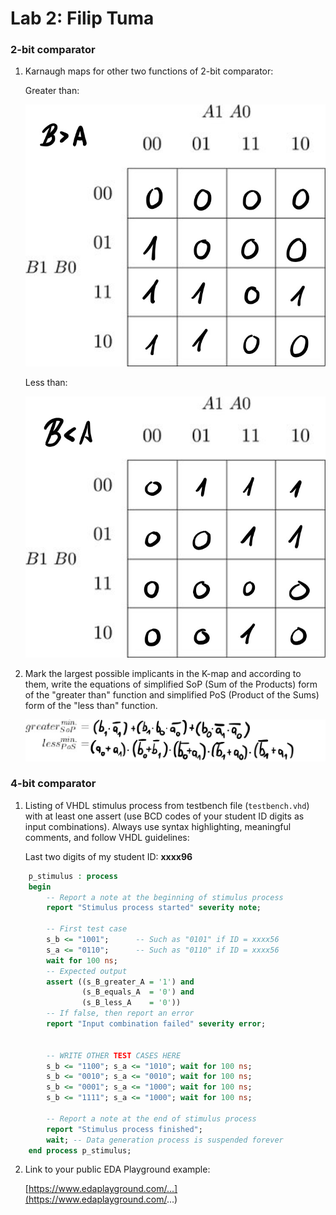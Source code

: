 # Lab 2: Filip Tuma

### 2-bit comparator

1. Karnaugh maps for other two functions of 2-bit comparator:

   Greater than:

   ![K-maps](https://github.com/FilipTuma2001/digital-electronics-1/blob/main/02-logic/kmap_B_A-1.jpg)

   Less than:

   ![K-maps](https://github.com/FilipTuma2001/digital-electronics-1/blob/main/02-logic/kmap_B_A-2.jpg)

2. Mark the largest possible implicants in the K-map and according to them, write the equations of simplified SoP (Sum of the Products) form of the "greater than" function and simplified PoS (Product of the Sums) form of the "less than" function.

   ![Logic functions](https://github.com/FilipTuma2001/digital-electronics-1/blob/main/02-logic/comparator_min-1.jpg)

### 4-bit comparator

1. Listing of VHDL stimulus process from testbench file (`testbench.vhd`) with at least one assert (use BCD codes of your student ID digits as input combinations). Always use syntax highlighting, meaningful comments, and follow VHDL guidelines:

   Last two digits of my student ID: **xxxx96**

```vhdl
    p_stimulus : process
    begin
        -- Report a note at the beginning of stimulus process
        report "Stimulus process started" severity note;

        -- First test case
        s_b <= "1001"; 		-- Such as "0101" if ID = xxxx56
        s_a <= "0110";      -- Such as "0110" if ID = xxxx56
        wait for 100 ns;
        -- Expected output
        assert ((s_B_greater_A = '1') and
                (s_B_equals_A  = '0') and
                (s_B_less_A    = '0'))
        -- If false, then report an error
        report "Input combination failed" severity error;
 

        -- WRITE OTHER TEST CASES HERE
        s_b <= "1100"; s_a <= "1010"; wait for 100 ns;
        s_b <= "0010"; s_a <= "0010"; wait for 100 ns;
        s_b <= "0001"; s_a <= "1000"; wait for 100 ns;
        s_b <= "1111"; s_a <= "1000"; wait for 100 ns;

        -- Report a note at the end of stimulus process
        report "Stimulus process finished";
        wait; -- Data generation process is suspended forever
    end process p_stimulus;
```

2. Link to your public EDA Playground example:

   [https://www.edaplayground.com/...](https://www.edaplayground.com/...)

